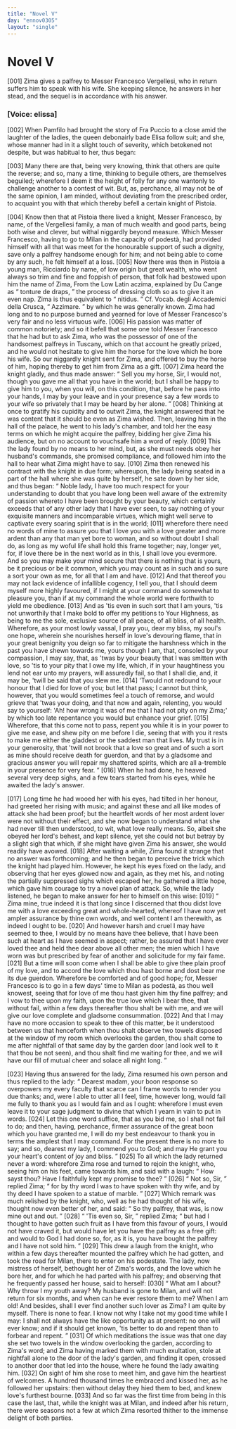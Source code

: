 ```yaml
---
title: "Novel V"
day: "ennov0305"
layout: "single"
---
```

<div id="nov0305" type="novella" who="elissa">
 <h1>
  Novel V
 </h1>
 <argument>
  <p>
   <a name="p03050001">
    [001]
   </a>
   Zima gives a palfrey to Messer Francesco Vergellesi,
 who in return suffers him to speak with his wife.
 She keeping silence, he answers in her stead, and
 the sequel is in accordance with his answer.
  </p>
 </argument>
 <p>
  <h3>
   [Voice: elissa]
  </h3>
 </p>
 <div3 type="commentary" who="author">
  <p>
   <a name="p03050002">
    [002]
   </a>
   When
   Pamfilo had brought the story of Fra Puccio to a close
	amid the laughter of the ladies, the queen debonairly bade Elisa
	follow suit; and she, whose manner had in it a slight touch of
	severity, which betokened not despite, but was habitual to her, thus
	began:
  </p>
 </div3>
 <div3 type="commentary" who="elissa">
  <p>
   <a name="p03050003">
    [003]
   </a>
   Many there are that, being very knowing, think that others
	are quite the reverse; and so, many a time, thinking to beguile
	others, are themselves beguiled; wherefore I deem it the height of
	folly for any one wantonly to challenge another to a contest of
	wit. But, as, perchance, all may not be of the same opinion, I
	am minded, without deviating from the prescribed order, to acquaint
	you with that which thereby befell a certain knight of Pistoia.
  </p>
 </div3>
 <p>
  <a name="p03050004">
   [004]
  </a>
  Know then that at Pistoia there lived a knight, Messer Francesco,
 by name, of the Vergellesi family, a man of much wealth and good
 parts, being both wise and clever, but withal niggardly beyond
 measure. Which Messer Francesco, having to go to Milan in the
 capacity of podest&agrave;, had provided himself with all that was meet
 for the honourable support of such a dignity, save only a palfrey
 handsome enough for him; and not being able to come by any
 such, he felt himself at a loss.
  <a name="p03050005">
   [005]
  </a>
  Now there was then in Pistoia
 a young man, Ricciardo by name, of low origin but great wealth,
 who went always so trim and fine and foppish of person, that folk
  had bestowed upon him the name of Zima,
  <note>
   From the Low Latin
 aczima, explained by Du Cange as
   <q direct="unspecified">
    tonture de
 draps,
   </q>
   the process of dressing cloth so as to give it an even nap. Zima
 is thus equivalent to
   <q direct="unspecified">
    nitidus.
   </q>
   Cf. Vocab. degli Accademici della
 Crusca,
   <q direct="unspecified">
    Azzimare.
   </q>
  </note>
  by which he was
 generally known. Zima had long and to no purpose burned and
 yearned for love of Messer Francesco's very fair and no less virtuous
 wife.
  <a name="p03050006">
   [006]
  </a>
  His passion was matter of common notoriety; and so it befell
 that some one told Messer Francesco that he had but to ask Zima,
 who was the possessor of one of the handsomest palfreys in Tuscany,
 which on that account he greatly prized, and he would not hesitate
 to give him the horse for the love which he bore his wife. So our
 niggardly knight sent for Zima, and offered to buy the horse of
 him, hoping thereby to get him from Zima as a gift.
  <a name="p03050007">
   [007]
  </a>
  Zima
 heard the knight gladly, and thus made answer:
  <q direct="unspecified">
   Sell you my
 horse, Sir, I would not, though you gave me all that you have in
 the world; but I shall be happy to give him to you, when you will,
 on this condition, that, before he pass into your hands, I may by your
 leave and in your presence say a few words to your wife so privately
 that I may be heard by her alone.
  </q>
  <a name="p03050008">
   [008]
  </a>
  Thinking at once to gratify
 his cupidity and to outwit Zima, the knight answered that he was
 content that it should be even as Zima wished. Then, leaving him
 in the hall of the palace, he went to his lady's chamber, and told her
 the easy terms on which he might acquire the palfrey, bidding her
 give Zima his audience, but on no account to vouchsafe him a word
 of reply.
  <a name="p03050009">
   [009]
  </a>
  This the lady found by no means to her mind, but, as
 she must needs obey her husband's commands, she promised compliance,
 and followed him into the hall to hear what Zima might
 have to say.
  <a name="p03050010">
   [010]
  </a>
  Zima then renewed his contract with the knight in due
 form; whereupon, the lady being seated in a part of the hall where
 she was quite by herself, he sate down by her side, and thus began:
  <q direct="unspecified">
   Noble lady, I have too much respect for your understanding
 to doubt that you have long been well aware of the extremity of
 passion whereto I have been brought by your beauty, which certainly
 exceeds that of any other lady that I have ever seen, to say nothing
 of your exquisite manners and incomparable virtues, which might
 well serve to captivate every soaring spirit that is in the world;
   <a name="p03050011">
    [011]
   </a>
   wherefore there need no words of mine to assure you that I love
   you with a love greater and more ardent than any that man yet
 bore to woman, and so without doubt I shall do, as long as my
 woful life shall hold this frame together; nay, longer yet, for, if
 love there be in the next world as in this, I shall love you evermore.
 And so you may make your mind secure that there is nothing that
 is yours, be it precious or be it common, which you may count as
 in such and so sure a sort your own as me, for all that I am and have.
   <a name="p03050012">
    [012]
   </a>
   And that thereof you may not lack evidence of infallible cogency,
 I tell you, that I should deem myself more highly favoured, if I
 might at your command do somewhat to pleasure you, than if at
 my command the whole world were forthwith to yield me obedience.
   <a name="p03050013">
    [013]
   </a>
   And as 'tis even in such sort that I am yours, 'tis not unworthily
 that I make bold to offer my petitions to Your Highness, as being
 to me the sole, exclusive source of all peace, of all bliss, of all health.
 Wherefore, as your most lowly vassal, I pray you, dear my bliss,
 my soul's one hope, wherein she nourishes herself in love's devouring
 flame, that in your great benignity you deign so far to mitigate the
 harshness which in the past you have shewn towards me, yours though
 I am, that, consoled by your compassion, I may say, that, as 'twas
 by your beauty that I was smitten with love, so 'tis to your pity
 that I owe my life, which, if in your haughtiness you lend not ear
 unto my prayers, will assuredly fail, so that I shall die, and, it may
 be, 'twill be said that you slew me.
   <a name="p03050014">
    [014]
   </a>
   'Twould not redound to your
 honour that I died for love of you; but let that pass; I cannot but
 think, however, that you would sometimes feel a touch of remorse,
 and would grieve that 'twas your doing, and that now and again,
 relenting, you would say to yourself: 'Ah! how wrong it was of
 me that I had not pity on my Zima;' by which too late repentance
 you would but enhance your grief.
   <a name="p03050015">
    [015]
   </a>
   Wherefore, that this come not
 to pass, repent you while it is in your power to give me ease, and
 shew pity on me before I die, seeing that with you it rests to make
 me either the gladdest or the saddest man that lives. My trust is
 in your generosity, that 'twill not brook that a love so great and
 of such a sort as mine should receive death for guerdon, and that
 by a gladsome and gracious answer you will repair my shattered
 spirits, which are all a-tremble in your presence for very fear.
  </q>
  <a name="p03050016">
   [016]
  </a>
  When he had done, he heaved several very deep sighs, and a few
 tears started from his eyes, while he awaited the lady's answer.
 </p>
 <p>
  <a name="p03050017">
   [017]
  </a>
  Long time he had wooed her with his eyes, had tilted in her
 honour, had greeted her rising with music; and against these and
 all like modes of attack she had been proof; but the heartfelt words
 of her most ardent lover were not without their effect, and she now
 began to understand what she had never till then understood, to wit,
 what love really means. So, albeit she obeyed her lord's behest, and
 kept silence, yet she could not but betray by a slight sigh that which,
 if she might have given Zima his answer, she would readily have
 avowed.
  <a name="p03050018">
   [018]
  </a>
  After waiting a while, Zima found it strange that no
 answer was forthcoming; and he then began to perceive the trick
 which the knight had played him. However, he kept his eyes fixed
 on the lady, and observing that her eyes glowed now and again, as
 they met his, and noting the partially suppressed sighs which escaped
 her, he gathered a little hope, which gave him courage to try a novel
 plan of attack. So, while the lady listened, he began to make answer
 for her to himself on this wise:
  <a name="p03050019">
   [019]
  </a>
  <q direct="unspecified">
   Zima mine, true indeed it is that
 long since I discerned that thou didst love me with a love exceeding
 great and whole-hearted, whereof I have now yet ampler assurance
 by thine own words, and well content I am therewith, as indeed
 I ought to be.
   <a name="p03050020">
    [020]
   </a>
   And however harsh and cruel I may have seemed
 to thee, I would by no means have thee believe, that I have been such
 at heart as I have seemed in aspect; rather, be assured that I have
 ever loved thee and held thee dear above all other men; the mien
 which I have worn was but prescribed by fear of another and
 solicitude for my fair fame.
   <a name="p03050021">
    [021]
   </a>
   But a time will soon come when I
 shall be able to give thee plain proof of my love, and to accord
 the love which thou hast borne and dost bear me its due guerdon.
 Wherefore be comforted and of good hope; for, Messer Francesco
 is to go in a few days' time to Milan as podest&agrave;, as thou well
 knowest, seeing that for love of me thou hast given him thy fine
 palfrey; and I vow to thee upon my faith, upon the true love
 which I bear thee, that without fail, within a few days thereafter
 thou shalt be with me, and we will give our love complete and
 gladsome consummation.
   <a name="p03050022">
    [022]
   </a>
   And that I may have no more occasion
 to speak to thee of this matter, be it understood between us that
 henceforth when thou shalt observe two towels disposed at the
 window of my room which overlooks the garden, thou shalt come
 to me after nightfall of that same day by the garden door (and look
   well to it that thou be not seen), and thou shalt find me waiting
 for thee, and we will have our fill of mutual cheer and solace all
 night long.
  </q>
 </p>
 <p>
  <a name="p03050023">
   [023]
  </a>
  Having thus answered for the lady, Zima resumed his own
 person and thus replied to the lady:
  <q direct="unspecified">
   Dearest madam, your boon
 response so overpowers my every faculty that scarce can I frame
 words to render you due thanks; and, were I able to utter all I feel,
 time, however long, would fail me fully to thank you as I would
 fain and as I ought: wherefore I must even leave it to your sage
 judgment to divine that which I yearn in vain to put in words.
   <a name="p03050024">
    [024]
   </a>
   Let this one word suffice, that as you bid me, so I shall not fail
 to do; and then, having, perchance, firmer assurance of the great
 boon which you have granted me, I will do my best endeavour to
 thank you in terms the amplest that I may command. For the
 present there is no more to say; and so, dearest my lady, I commend
 you to God; and may He grant you your heart's content of
 joy and bliss.
  </q>
  <a name="p03050025">
   [025]
  </a>
  To all which the lady returned never a word:
 wherefore Zima rose and turned to rejoin the knight, who, seeing
 him on his feet, came towards him, and said with a laugh:
  <q direct="unspecified">
   How
 sayst thou? Have I faithfully kept my promise to thee?
  </q>
  <a name="p03050026">
   [026]
  </a>
  <q direct="unspecified">
   Not so,
 Sir,
  </q>
  replied Zima;
  <q direct="unspecified">
   for by thy word I was to have spoken with thy
 wife, and by thy deed I have spoken to a statue of marble.
  </q>
  <a name="p03050027">
   [027]
  </a>
  Which
 remark was much relished by the knight, who, well as he had thought
 of his wife, thought now even better of her, and said:
  <q direct="unspecified">
   So thy
 palfrey, that was, is now mine out and out.
  </q>
  <a name="p03050028">
   [028]
  </a>
  <q direct="unspecified">
   'Tis even so, Sir,
  </q>
  replied Zima;
  <q direct="unspecified">
   but had I thought to have gotten such fruit as I
 have from this favour of yours, I would not have craved it, but
 would have let you have the palfrey as a free gift: and would to
 God I had done so, for, as it is, you have bought the palfrey and
 I have not sold him.
  </q>
  <a name="p03050029">
   [029]
  </a>
  This drew a laugh from the knight, who
 within a few days thereafter mounted the palfrey which he had
 gotten, and took the road for Milan, there to enter on his podestate.
 The lady, now mistress of herself, bethought her of Zima's words,
 and the love which he bore her, and for which he had parted with
 his palfrey; and observing that he frequently passed her house, said
 to herself:
  <a name="p03050030">
   [030]
  </a>
  <q direct="unspecified">
   What am I about? Why throw I my youth away?
 My husband is gone to Milan, and will not return for six months,
 and when can he ever restore them to me? When I am old!
   And besides, shall I ever find another such lover as Zima? I am
 quite by myself. There is none to fear. I know not why I take
 not my good time while I may: I shall not always have the like
 opportunity as at present: no one will ever know; and if it should
 get known, 'tis better to do and repent than to forbear and repent.
  </q>
  <a name="p03050031">
   [031]
  </a>
  Of which meditations the issue was that one day she set two towels
 in the window overlooking the garden, according to Zima's word;
 and Zima having marked them with much exultation, stole at
 nightfall alone to the door of the lady's garden, and finding it open,
 crossed to another door that led into the house, where he found the
 lady awaiting him.
  <a name="p03050032">
   [032]
  </a>
  On sight of him she rose to meet him, and
 gave him the heartiest of welcomes. A hundred thousand times
 he embraced and kissed her, as he followed her upstairs: then
 without delay they hied them to bed, and knew love's furthest
 bourne.
  <a name="p03050033">
   [033]
  </a>
  And so far was the first time from being in this case the
 last, that, while the knight was at Milan, and indeed after his return,
 there were seasons not a few at which Zima resorted thither to the
 immense delight of both parties.
 </p>
</div>